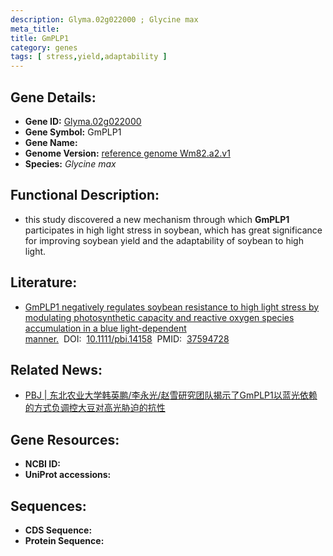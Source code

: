 ```yaml
---
description: Glyma.02g022000 ; Glycine max
meta_title:
title: GmPLP1
category: genes
tags: [ stress,yield,adaptability ]
---
```


## Gene Details:
- **Gene ID:**	[Glyma.02g022000](https://www.maizegdb.org/gene_center/gene/Glyma.02g022000)
- **Gene Symbol:** GmPLP1
- **Gene Name:** 
- **Genome Version:** [reference genome Wm82.a2.v1]()
- **Species:** *Glycine max*

## Functional Description:
   - this study discovered a new mechanism through which **GmPLP1** participates in high light stress in soybean, which has great significance for improving soybean yield and the adaptability of soybean to high light.

## Literature:
   - [GmPLP1 negatively regulates soybean resistance to high light stress by modulating photosynthetic capacity and reactive oxygen species accumulation in a blue light-dependent manner.]( https://onlinelibrary.wiley.com/doi/10.1111/pbi.14158)&nbsp;&nbsp;DOI:&nbsp;&nbsp;[10.1111/pbi.14158](https://onlinelibrary.wiley.com/doi/10.1111/pbi.14158)&nbsp;&nbsp;PMID:&nbsp;&nbsp;[37594728](https://pubmed.ncbi.nlm.nih.gov/37594728/)

## Related News:
   - [PBJ | 东北农业大学韩英鹏/李永光/赵雪研究团队揭示了GmPLP1以蓝光依赖的方式负调控大豆对高光胁迫的抗性](https://mp.weixin.qq.com/s/atqHUT6fo9UleIpOU8xLJw)

## Gene Resources:
- **NCBI ID:** [](https://www.ncbi.nlm.nih.gov/gene/?term=)
- **UniProt accessions:** [](https://www.uniprot.org/uniprotkb//entry)

## Sequences:
- **CDS Sequence:**
- **Protein Sequence:**
